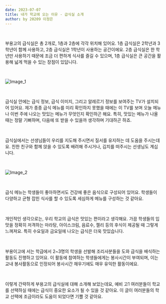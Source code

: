 ```yaml
---
date: 2023-07-07
title: 내가 학교에 오는 이유 - 급식실 소개
author: by 20209 이정은
---
```


<br />

부용고의 급식실은 총 2개로, 1층과 2층에 각각 위치해 있어요.
1층 급식실은 2학년과 3학년이 함께 사용하고, 2층 급식실은 1학년이 사용하는 공간이에요.
2층 급식실은 한 학년만 사용하기 때문에 조금 더 편하게 식사를 즐길 수 있으며, 1층 급식실은 큰 공간을 활용해 넓게 먹을 수 있는 장점이 있답니다.

<br />

![Image_1](/%EB%82%B4%EA%B0%80_%ED%95%99%EA%B5%90%EB%A5%BC_%EC%98%A4%EB%8A%94_%EC%9D%B4%EC%9C%A0_%EC%82%AC%EC%A7%84_1.jpg)

<br />

급식실 안에는 급식 정보, 급식 이미지, 그리고 알레르기 정보를 보여주는 TV가 설치되어 있어요.
제가 종종 급식 메뉴를 미리 확인하지 못했을 때에는 이 TV를 보며 오늘 메뉴나 이번 주에 나오는 맛있는 메뉴가 무엇인지 확인하곤 해요.
특히, 맛있는 메뉴가 나올 때는 정말 기뻐하며, 다음에 또 받을 수 있을까 생각하며 기대하곤 하죠.

<br />

급식실에서는 선생님들이 우리를 지도해 주시면서 질서를 유지하는 데 도움을 주시는데요. 친한 친구와 함께 앉을 수 있도록 배려해 주시거나, 김치를 떠주시는 선생님도 계십니다.

<br />

![Image_2](/%EB%82%B4%EA%B0%80_%ED%95%99%EA%B5%90%EB%A5%BC_%EC%98%A4%EB%8A%94_%EC%9D%B4%EC%9C%A0_%EC%82%AC%EC%A7%84_2.jpg)

<br />

급식 메뉴는 학생들이 좋아하면서도 건강에 좋은 음식으로 구성되어 있어요. 학생들이 다양하고 균형 잡힌 식사를 할 수 있도록 세심하게 메뉴를 구성하는 것 같아요.

<br />

개인적인 생각으로는, 우리 학교의 급식은 맛있는 편이라고 생각해요. 가끔 학생들의 입맛을 정확히 저격하는 마라탕, 아이스크림, 음료수, 젤리 등의 후식이 제공될 때 그렇게 느껴져요. 특히 수요일과 금요일에 나오는 급식은 더욱 맛있습니다.

<br />

부용이고에 서는 학급에서 2~3명의 학생을 선발해 조리사분들을 도와 급식을 배식하는 활동도 진행하고 있어요. 이 활동에 참여하는 학생들에게는 봉사시간이 부여되며, 이는 교내 봉사활동으로 인정되어 봉사시간 채우기에도 매우 유익한 활동이에요.

<br />

이렇게 간략하게 부용고의 급식실에 대해 소개해 보았는데요, 예비 고1 여러분들이 학교를 선택하실 때에는 급식이 중요한 요소가 될 수 있을 것 같아요. 이 글이 여러분들의 학교 선택에 조금이라도 도움이 되었다면 기쁠 것 같아요.